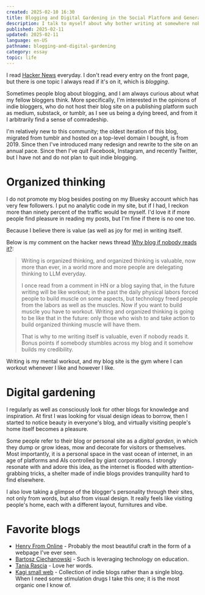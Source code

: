 ```yaml
---
created: 2025-02-10 16:30
title: Blogging and Digital Gardening in the Social Platform and Generative AI Era
description: I talk to myself about why bother writing at somewhere nobody comes.
published: 2025-02-11
updated: 2025-02-11
language: en-US
pathname: blogging-and-digital-gardening
category: essay
topic: life
---
```


I read [Hacker News](https://news.ycombinator.com/) everyday. I don't read every entry on the front page, but there is one topic I always read if it's on it, which is _blogging_.

Sometimes people blog about blogging, and I am always curious about what my fellow bloggers think. More specifically, I'm interested in the opinions of indie bloggers, who do not host their blog site on a publishing platform such as medium, substack, or tumblr, as I see us being a dying breed, and from it I arbitrarily find a sense of comradeship.

I'm relatively new to this community; the oldest iteration of this blog, migrated from tumblr and hosted on a top-level domain I bought, is from 2019. Since then I've introduced many redesign and rewrite to the site on an annual pace. Since then I've quit Facebook, Instagram, and recently Twitter, but I have not and do not plan to quit indie blogging.

# Organized thinking

I do not promote my blog besides posting on my Bluesky account which has very few followers. I put no analytic code in my site, but if I had, I reckon more than ninety percent of the traffic would be myself. I'd love it if more people find pleasure in reading my posts, but I'm fine if there is no one too.

Because I believe there is value (as well as joy for me) in writing itself.

Below is my comment on the hacker news thread [Why blog if nobody reads it?](https://news.ycombinator.com/item?id=42992159):

> Writing is organized thinking, and organized thinking is valuable, now more than ever, in a world more and more people are delegating thinking to LLM everyday.
>
> I once read from a comment in HN or a blog saying that, in the future writing will be like workout; in the past the daily physical labors forced people to build muscle on some aspects, but technology freed people from the labors as well as the muscles. Now if you want to build muscle you have to workout. Writing and organized thinking is going to be like that in the future: only those who wish to and take action to build organized thinking muscle will have them.
>
> That is why to me writing itself is valuable, even if nobody reads it. Bonus points if somebody stumbles across my blog and it somehow builds my credibility.

Writing is my mental workout, and my blog site is the gym where I can workout whenever I like and however I like.

# Digital gardening

I regularly as well as consciously look for other blogs for knowledge and inspiration. At first I was looking for visual design ideas to borrow, then I started to notice beauty in everyone's blog, and virtually visiting people's home itself becomes a pleasure.

Some people refer to their blog or personal site as a _digital garden_, in which they dump or grow ideas, mow and decorate for visitors or themselves. Most importantly, it is a personal space in the vast ocean of internet, in an age of platforms and AIs controlled by giant corporations. I strongly resonate with and adore this idea, as the internet is flooded with attention-grabbing tricks, a shelter made of indie blogs provides tranquility hard to find elsewhere.

I also love taking a glimpse of the blogger's personality through their sites, not only from words, but also from visual design. It really feels like visiting people's home, each with a different layout, furnitures and vibe.

# Favorite blogs

- [Henry From Online](https://henry.codes) - Probably the most beautiful craft in the form of a webpage I've ever seen.
- [Bartosz Ciechanowski](https://ciechanow.ski/) - Such is leveraging technology on education.
- [Tania Rascia](https://www.taniarascia.com/) - Love her words.
- [Kagi small web](https://kagi.com/smallweb) - Collection of indie blogs rather than a single blog. When I need some stimulation drugs I take this one; it is the most organic one I know of.
